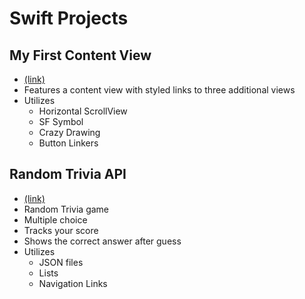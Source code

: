 # Swift Projects
## My First Content View
* [(link)](https://github.com/thespcrewroy/SwiftUIProjects/tree/main/Projects/MyFirstContentView)
* Features a content view with styled links to three additional views
* Utilizes
    * Horizontal ScrollView
    * SF Symbol
    * Crazy Drawing
    * Button Linkers
## Random Trivia API
* [(link)](https://github.com/thespcrewroy/SwiftUIProjects/tree/main/Projects/RandomTriviaAPI)
* Random Trivia game
* Multiple choice
* Tracks your score
* Shows the correct answer after guess
* Utilizes
    * JSON files
    * Lists
    * Navigation Links
